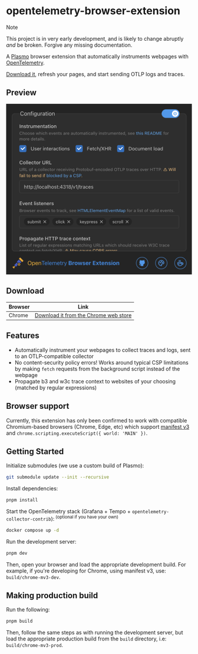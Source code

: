 # opentelemetry-browser-extension

> [!NOTE] 
> This project is in very early development, and is likely to change abruptly *and* be broken. Forgive any missing documentation.

A [Plasmo](https://docs.plasmo.com/) browser extension that automatically instruments webpages with [OpenTelemetry](https://opentelemetry.io/docs/what-is-opentelemetry/).

[Download it](https://chromewebstore.google.com/detail/opentelemetry-browser-ext/bgjeoaohfhbfabbfhbafjihbobjgniag), refresh your pages, and start sending OTLP logs and traces.

## Preview

<img src='./assets/store/popup.png' width='524' alt='An example view of the popup UI'/>

## Download

| Browser | Link |
|-|-|
|Chrome|[Download it from the Chrome web store](https://chromewebstore.google.com/detail/opentelemetry-browser-ext/bgjeoaohfhbfabbfhbafjihbobjgniag)|

## Features

* Automatically instrument your webpages to collect traces and logs, sent to an OTLP-compatible collector
* No content-security policy errors! Works around typical CSP limitations by making `fetch` requests from the background script instead of the webpage
* Propagate b3 and w3c trace context to websites of your choosing (matched by regular expressions)


## Browser support

Currently, this extension has only been confirmed to work with compatible Chromium-based browsers (Chrome, Edge, etc) which support [manifest v3](https://developer.chrome.com/docs/extensions/develop/migrate/what-is-mv3) and `chrome.scripting.executeScript({ world: 'MAIN' })`.

## Getting Started

Initialize submodules (we use a custom build of Plasmo):

```bash
git submodule update --init --recursive
```

Install dependencies:

```bash
pnpm install
```

Start the OpenTelemetry stack (Grafana + Tempo + `opentelemetry-collector-contrib`):<sup> (optional if you have your own)</sup>
```bash
docker compose up -d
```

Run the development server:

```bash
pnpm dev
```

Then, open your browser and load the appropriate development build. For example, if you're developing for Chrome, using manifest v3, use: `build/chrome-mv3-dev`.

## Making production build

Run the following:

```bash
pnpm build
```

Then, follow the same steps as with running the development server, but load the appropriate production build from the `build` directory, i.e: `build/chrome-mv3-prod`.
